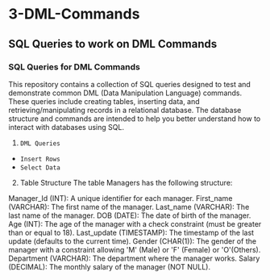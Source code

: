 # 3-DML-Commands
## SQL Queries to work on DML Commands

### SQL Queries for DML Commands

This repository contains a collection of SQL queries designed to test and demonstrate common DML (Data Manipulation Language) commands. These queries include creating tables, inserting data, and retrieving/manipulating records in a relational database. The database structure and commands are intended to help you better understand how to interact with databases using SQL.

1. `DML Queries`
- `Insert Rows`
- `Select Data`

2. Table Structure
The table Managers has the following structure:

Manager_Id (INT): A unique identifier for each manager.
First_name (VARCHAR): The first name of the manager.
Last_name (VARCHAR): The last name of the manager.
DOB (DATE): The date of birth of the manager.
Age (INT): The age of the manager with a check constraint (must be greater than or equal to 18).
Last_update (TIMESTAMP): The timestamp of the last update (defaults to the current time).
Gender (CHAR(1)): The gender of the manager with a constraint allowing 'M' (Male) or 'F' (Female) or 'O'(Others).
Department (VARCHAR): The department where the manager works.
Salary (DECIMAL): The monthly salary of the manager (NOT NULL).

